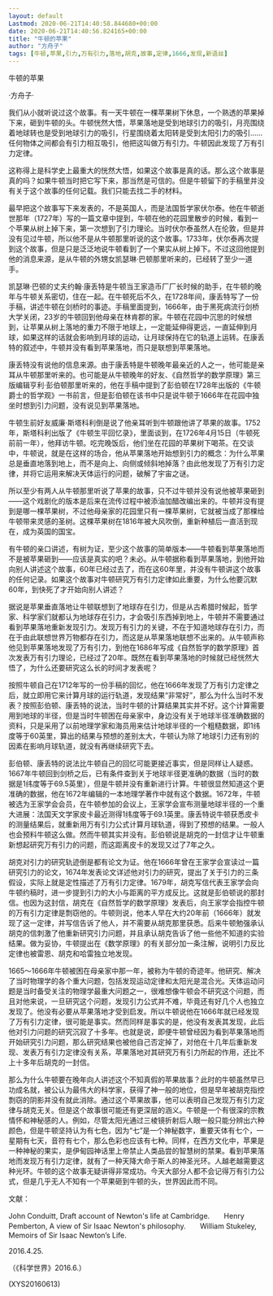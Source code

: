 ```yaml
---
layout: default
Lastmod: 2020-06-21T14:40:58.844680+00:00
date: 2020-06-21T14:40:56.824165+00:00
title: "牛顿的苹果"
author: "方舟子"
tags: [牛顿,苹果,引力,万有引力,落地,胡克,故事,定律,1666,发现,新语丝]
---
```


牛顿的苹果

·方舟子·

我们从小就听说过这个故事。有一天牛顿在一棵苹果树下休息，一个熟透的苹果掉下来，砸到牛顿的头。牛顿恍然大悟，苹果落地是受到地球引力的吸引，月亮围绕着地球转也是受到地球引力的吸引，行星围绕着太阳转是受到太阳引力的吸引……任何物体之间都会有引力相互吸引，他把这叫做万有引力。牛顿因此发现了万有引力定律。

这称得上是科学史上最重大的恍然大悟，如果这个故事是真的话。那么这个故事是真的吗？如果牛顿当时把它写下来，那当然是可信的。但是牛顿留下的手稿里并没有关于这个故事的任何记载。我们只能去找二手的材料。

最早把这个故事写下来发表的，不是英国人，而是法国哲学家伏尔泰。他在牛顿逝世那年（1727年）写的一篇文章中提到，牛顿在他的花园里散步的时候，看到一个苹果从树上掉下来，第一次想到了引力理论。当时伏尔泰虽然人在伦敦，但是并没有见过牛顿，所以他不是从牛顿那里听说的这个故事。1733年，伏尔泰再次提到这个故事，但是只是泛泛地说牛顿看到了一个果实从树上掉下。不过这回他提到他的消息来源，是从牛顿的外甥女凯瑟琳·巴顿那里听来的，已经转了至少一道手。

凯瑟琳·巴顿的丈夫约翰·康丢特是牛顿当王家造币厂厂长时候的助手，在牛顿的晚年与牛顿关系密切，住在一起。在牛顿死后不久，在1728年间，康丢特写了一份手稿，讲述牛顿在剑桥时的事迹。手稿里面提到，1666年，由于黑死病流行剑桥大学关闭，23岁的牛顿回到他母亲在林肯郡的家。牛顿在花园中沉思的时候想到，让苹果从树上落地的重力不限于地球上，一定能延伸得更远，一直延伸到月球，如果这样的话就会影响到月球的运动，让月球保持在它的轨道上运转。在康丢特的叙述中，牛顿并没有看到苹果落地，而只是联想到苹果落地。

康丢特没有说他的信息来源。由于康丢特是牛顿晚年最亲近的人之一，他可能是亲耳从牛顿那里听来的。也可能是从牛顿晚年的好友、《自然哲学的数学原理》第三版编辑亨利·彭伯顿那里听来的，他在手稿中提到了彭伯顿在1728年出版的《牛顿爵士的哲学观》一书前言，但是彭伯顿在该书中只是说牛顿于1666年在花园中独坐时想到引力问题，没有说见到苹果落地。

牛顿生前好友威廉·斯塔科利倒是说了他亲耳听到牛顿跟他讲了苹果的故事。1752年，斯塔科利出版了《牛顿生平回忆录》，里面谈到，在1726年4月15日（牛顿死前前一年），他拜访牛顿。吃完晚饭后，他们坐在花园的苹果树下喝茶。在交谈中，牛顿说，就是在这样的场合，他从苹果落地开始想到引力的概念：为什么苹果总是垂直地落到地上，而不是向上、向侧或倾斜地掉落？由此他发现了万有引力定律，并将它运用来解决天体运行的问题，破解了宇宙之谜。

所以至少有两人从牛顿那里听说了苹果的故事，只不过牛顿并没有说他被苹果砸到——这个戏剧化的版本是后来在流传过程中被添油加醋改编出来的。牛顿并没有提到是哪一棵苹果树，不过他母亲家的花园里只有一棵苹果树，它就被当成了那棵给牛顿带来灵感的圣树。这棵苹果树在1816年被大风吹倒，重新种植后一直活到现在，成为英国的国宝。

有牛顿的亲口讲述，有树为证，至少这个故事的简单版本——牛顿看到苹果落地而不是被苹果砸到——应该是真实的吧？未必。从牛顿据称看到苹果落地，到他开始向别人讲述这个故事，60年已经过去了，而在这60年里，并没有牛顿讲这个故事的任何记录。如果这个故事对牛顿研究万有引力定律如此重要，为什么他要沉默60年，到快死了才开始向别人讲述？

据说是苹果垂直落地让牛顿联想到了地球存在引力，但是从古希腊时候起，哲学家、科学家们就都认为地球存在引力，才会吸引东西掉到地上，牛顿并不需要通过看到苹果落地重新发现引力。发现万有引力的关键，不在于知道地球存在引力，而在于由此联想世界万物都存在引力，而这是从苹果落地联想不出来的。从牛顿声称他见到苹果落地发现了万有引力，到他在1686年写成《自然哲学的数学原理》首次发表万有引力理论，已经过了20年。既然在看到苹果落地的时候就已经恍然大悟了，为什么还要研究这么长的时间才发表呢？

按照牛顿自己在1712年写的一份手稿的回忆，他在1666年发现了万有引力定律之后，就立即用它来计算月球的运行轨道，发现结果“非常好”，那么为什么当时不发表？按照彭伯顿、康丢特的说法，当时牛顿的计算结果其实并不好。这个计算需要用到地球的半径，但是当时牛顿困在母亲家中，身边没有关于地球半径准确数据的资料，只是采用了以前地理学家和海员用来估计地球半径的一个粗糙数据，即1纬度等于60英里，算出的结果与预想的差别太大，牛顿认为除了地球引力还有别的因素在影响月球轨道，就没有再继续研究下去。

彭伯顿、康丢特的说法比牛顿自己的回忆可能更接近事实，但是同样让人疑惑。1667年牛顿回到剑桥之后，已有条件查到关于地球半径更准确的数据（当时的数据是1纬度等于69.5英里），但是牛顿并没有重新进行计算。牛顿很显然知道这个更准确的数据，他在1672年编辑的一本地理学著作中就有这个数据。1672年，牛顿被选为王家学会会员，在牛顿参加的会议上，王家学会宣布测量地球半径的一个重大进展：法国天文学家皮卡最近测得1纬度等于69.1英里。康丢特说牛顿获悉皮卡的测量结果后，就重新用万有引力公式计算月球轨道，得到了预想的结果。一般人也会预料牛顿这么做。然而牛顿其实并没有。彭伯顿说是胡克的一封信才让牛顿重新想起研究万有引力的问题，而这距离皮卡的发现又过了7年之久。

胡克对引力的研究轨迹倒是都有论文为证。他在1666年曾在王家学会宣读过一篇研究引力的论文，1674年发表论文详述他对引力的研究，提出了关于引力的三条假设，实际上就是定性描述了万有引力定律。1679年，胡克写信代表王家学会向牛顿约稿时，进一步提到引力的大小与距离的平方成反比。这就是彭伯顿说的那封信。也因为这封信，胡克在《自然哲学的数学原理》发表后，向王家学会指控牛顿的万有引力定律是剽窃他的。牛顿则说，他本人早在大约20年前（1666年）就发现了这一定律，并写信告诉了他人，并不需要从胡克那里获悉。后来牛顿勉强承认胡克的信刺激了他重新研究引力问题，并且承认胡克告诉了他一些他不知道的实验结果。做为妥协，牛顿提出在《数学原理》的有关部分加一条注解，说明引力反比定律也被雷恩、胡克和哈雷独立地发现。

1665～1666年牛顿被困在母亲家中那一年，被称为牛顿的奇迹年。他研究、解决了当时物理学的各个重大问题，包括发现运动定律和太阳光是混合光。天体运动问题是当时备受关注的物理学最重大问题之一，很难想像牛顿会不研究这个问题，而且对他来说，一旦研究这个问题，发现引力公式并不难，毕竟还有好几个人也独立发现了。他没有必要从苹果落地才受到启发。所以牛顿说他在1666年就已经发现了万有引力定律，很可能是事实。然而同样是事实的是，他没有发表其发现，此后他对引力问题的研究沉寂了十多年。也就是说，即便牛顿曾经因为看到苹果落地而开始研究引力问题，那么研究结果也被他自己否定掉了，对他在十几年后重新发现、发表万有引力定律没有关系，苹果落地对其研究万有引力所起的作用，还比不上十多年后胡克的一封信。

那么为什么牛顿要在晚年向人讲述这个不知真假的苹果故事？此时的牛顿虽然早已功成名就，被公认为最伟大的科学家，获得了神一般的地位，但是早年被胡克指控剽窃的阴影并没有就此消除。通过这个苹果故事，他可以表明自己发现万有引力定律与胡克无关。但是这个故事很可能还有更深层的涵义。牛顿是一个有很深的宗教情怀和神秘感的人。例如，尽管太阳光通过三棱镜折射后人眼一般只能分辨出六种颜色，但是牛顿坚持认为有七色，因为“七”是一个神秘数字，重要天体有七个，一星期有七天，音符有七个，那么色彩也应该有七种。同样，在西方文化中，苹果是一种神秘的果实，是伊甸园神话里上帝禁止人类品尝的智慧树的禁果。看到苹果落地而发现万有引力定律，就有了一种天降大命于斯人的神圣光环。人越老越需要这种光环。牛顿的这个故事无疑讲得非常成功。今天大部分人都不会记得万有引力公式，但是几乎无人不知有一个苹果砸到牛顿的头，世界因此而不同。

文献：

John Conduitt, Draft account of Newton's life at Cambridge.　　Henry Pemberton, A view of Sir Isaac Newton's philosophy.　　William Stukeley,  Memoirs of Sir Isaac Newton’s Life.

2016.4.25.

（《科学世界》2016.6.）

(XYS20160613)

